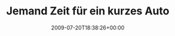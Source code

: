 ---
retweeted: false
source: <a href="http://twitter.com" rel="nofollow">Twitter Web Client</a>
entities:
  hashtags:
  - text: tweetup
    indices:
    - '36'
    - '44'
  - text: a10
    indices:
    - '61'
    - '65'
  symbols: []
  user_mentions: []
  urls: []
display_text_range:
- '0'
- '65'
favorite_count: '0'
id_str: '2743158050'
truncated: false
retweet_count: '0'
id: '2743158050'
created_at: Mon Jul 20 18:38:26 +0000 2009
favorited: false
full_text: 'Jemand Zeit für ein kurzes Autobahn-#tweetup? Berliner Ring, #a10'
lang: de
tags:
- tweetup
- a10
- pesos:twitter
date: '2009-07-20T18:38:26+00:00'
src: https://twitter.com/bascht/status/2743158050
original_url: https://twitter.com/bascht/status/2743158050
type: twitter_tweet
text: 'Jemand Zeit für ein kurzes Autobahn-#tweetup? Berliner Ring, #a10'
title: Jemand Zeit für ein kurzes Auto

---